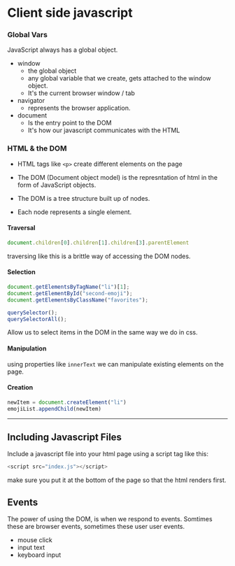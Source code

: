 # Client side javascript

### Global Vars

JavaScript always has a global object.

* window
  - the global object
  - any global variable that we create, gets attached to the window object.
  - It's the current browser window / tab
* navigator
  - represents the browser application.
* document
  - Is the entry point to the DOM
  - It's how our javascript communicates with the HTML

### HTML & the DOM

- HTML tags like `<p>` create different elements on the page

- The DOM (Document object model) is the represntation of html in the form of JavaScript objects.
- The DOM is a tree structure built up of nodes.
- Each node represents a single element.

#### Traversal

```js
document.children[0].children[1].children[3].parentElement
```

traversing like this is a brittle way of accessing the DOM nodes.

#### Selection

```js
document.getElementsByTagName("li")[1];
document.getElementById("second-emoji");
document.getElementsByClassName("favorites");
```

```js
querySelector();
querySelectorAll();
```

Allow us to select items in the DOM in the same way we do in css.

#### Manipulation

using properties like `innerText` we can manipulate existing elements on the page.

#### Creation

```js
newItem = document.createElement("li")
emojiList.appendChild(newItem)
```

--- 

## Including Javascript Files

Include a javascript file into your html page using a script tag like this:

```js
<script src="index.js"></script>
```

make sure you put it at the bottom of the page so that the html renders first.

## Events

The power of using the DOM, is when we respond to events. Somtimes these are browser events, sometimes these user user events. 

- mouse click
- input text
- keyboard input 
